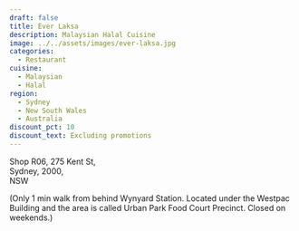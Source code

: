 ```yaml
---
draft: false
title: Ever Laksa
description: Malaysian Halal Cuisine
image: ../../assets/images/ever-laksa.jpg
categories:
  - Restaurant
cuisine:
  - Malaysian
  - Halal
region:
  - Sydney
  - New South Wales
  - Australia
discount_pct: 10
discount_text: Excluding promotions
---
```

Shop R06, 275 Kent St, \
Sydney, 2000, \
NSW

(Only 1 min walk from behind Wynyard Station. Located under the Westpac Building and the area is called Urban Park Food Court Precinct. Closed on weekends.)
